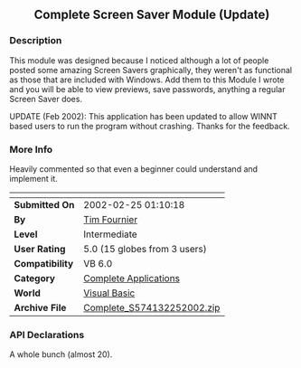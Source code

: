﻿<div align="center">

## Complete Screen Saver Module \(Update\)


</div>

### Description

This module was designed because I noticed although a lot of people posted some amazing Screen Savers graphically, they weren't as functional as those that are included with Windows. Add them to this Module I wrote and you will be able to view previews, save passwords, anything a regular Screen Saver does.

UPDATE (Feb 2002): This application has been updated to allow WINNT based users to run the program without crashing. Thanks for the feedback.
 
### More Info
 
Heavily commented so that even a beginner could understand and implement it.


<span>             |<span>
---                |---
**Submitted On**   |2002-02-25 01:10:18
**By**             |[Tim Fournier](https://github.com/Planet-Source-Code/PSCIndex/blob/master/ByAuthor/tim-fournier.md)
**Level**          |Intermediate
**User Rating**    |5.0 (15 globes from 3 users)
**Compatibility**  |VB 6\.0
**Category**       |[Complete Applications](https://github.com/Planet-Source-Code/PSCIndex/blob/master/ByCategory/complete-applications__1-27.md)
**World**          |[Visual Basic](https://github.com/Planet-Source-Code/PSCIndex/blob/master/ByWorld/visual-basic.md)
**Archive File**   |[Complete\_S574132252002\.zip](https://github.com/Planet-Source-Code/tim-fournier-complete-screen-saver-module-update__1-14516/archive/master.zip)

### API Declarations

A whole bunch (almost 20).





